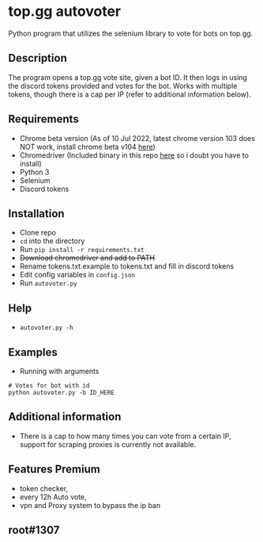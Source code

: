 # top.gg autovoter

Python program that utilizes the selenium library to vote for bots on top.gg.

## Description

The program opens a top.gg vote site, given a bot ID. It then logs in using the discord tokens provided and votes for the bot. Works with multiple tokens, though there is a cap per IP (refer to additional information below).

## Requirements

- Chrome beta version (As of 10 Jul 2022, latest chrome version 103 does NOT work, install chrome beta v104 [here](https://www.google.com/chrome/beta/))
- Chromedriver (Included binary in this repo [here](chromedriver.exe) so i doubt you have to install)
- Python 3
- Selenium
- Discord tokens

## Installation

- Clone repo
- `cd` into the directory
- Run `pip install -r requirements.txt`
- ~~Download chromedriver and add to PATH~~
- Rename tokens.txt.example to tokens.txt and fill in discord tokens
- Edit config variables in `config.json`
- Run `autovoter.py`

## Help

- `autovoter.py -h`

## Examples

- Running with arguments

```
# Votes for bot with id
python autovoter.py -b ID_HERE
```

## Additional information

- There is a cap to how many times you can vote from a certain IP, support for scraping proxies is currently not available.


## Features Premium
- token checker,
- every 12h Auto vote,
- vpn and Proxy system to bypass the ip ban
## root#1307
